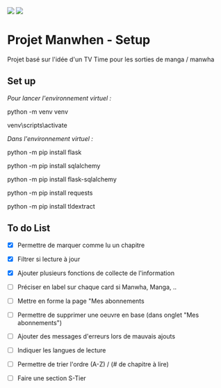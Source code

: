 <img src="https://badgen.net/badge/python/3.10.2/blue">
<img src="https://badgen.net/github/stars/Cleparr/Manwhen">

# Projet Manwhen - Setup

Projet basé sur l'idée d'un TV Time pour les sorties de manga / manwha

## Set up
*Pour lancer l'environnement virtuel :*

python -m venv venv

venv\scripts\activate


*Dans l'environnement virtuel :*

python -m pip install flask

python -m pip install sqlalchemy

python -m pip install flask-sqlalchemy

python -m pip install requests

python -m pip install tldextract

## To do List 

- [x] Permettre de marquer comme lu un chapitre
- [x] Filtrer si lecture à jour 
- [x] Ajouter plusieurs fonctions de collecte de l'information
- [ ] Préciser en label sur chaque card si Manwha, Manga, .. 
- [ ] Mettre en forme la page "Mes abonnements
- [ ] Permettre de supprimer une oeuvre en base (dans onglet "Mes abonnements")
- [ ] Ajouter des messages d'erreurs lors de mauvais ajouts
- [ ] Indiquer les langues de lecture
- [ ] Permettre de trier l'ordre (A-Z) / (# de chapitre à lire)
- [ ] Faire une section S-Tier
 